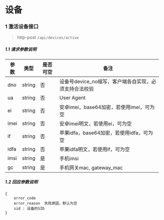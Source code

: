 # 设备

### 1 激活设备接口

> http-post ```/api/devices/active```

##### 1.1 请求参数说明
|参数|类型|是否可空|备注
|---|---|---|---
|dno|string|	否|	设备号device_no缩写，客户端各自实现，必须支持合法校验
|ua|string|否|User Agent
|ei|string|否|安卓imei，base64加密，若使用imei，可为空
|imei|string|否|安卓imei明文，若使用ei，可为空
|if|string|否|苹果idfa，base64加密，若使用idfa，可为空
|idfa|string|否|苹果idfa明文，若使用if，可为空
|imsi|string|是|手机imsi
|gc|string|是|手机网关mac, gateway_mac

##### 1.2 回应参数说明
```
{
    error_code
    error_reason  失败原因，默认为空
    sid : 设备的SID    
}
```